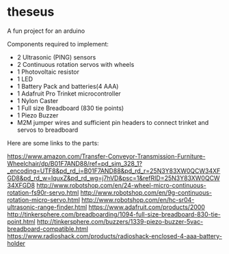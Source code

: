 # theseus
A fun project for an arduino

Components required to implement:
* 2 Ultrasonic (PING) sensors
* 2 Continuous rotation servos with wheels
* 1 Photovoltaic resistor
* 1 LED
* 1 Battery Pack and batteries(4 AAA)
* 1 Adafruit Pro Trinket microcontroller
* 1 Nylon Caster
* 1 Full size Breadboard (830 tie points)
* 1 Piezo Buzzer
* M2M jumper wires and sufficient pin headers to connect trinket and servos to breadboard

Here are some links to the parts:

https://www.amazon.com/Transfer-Conveyor-Transmission-Furniture-Wheelchair/dp/B01F7AND88/ref=pd_sim_328_1?_encoding=UTF8&pd_rd_i=B01F7AND88&pd_rd_r=25N3Y83XW0QCW34XFGD8&pd_rd_w=IquxZ&pd_rd_wg=j7hVD&psc=1&refRID=25N3Y83XW0QCW34XFGD8
http://www.robotshop.com/en/24-wheel-micro-continuous-rotation-fs90r-servo.html
http://www.robotshop.com/en/9g-continuous-rotation-micro-servo.html
http://www.robotshop.com/en/hc-sr04-ultrasonic-range-finder.html
https://www.adafruit.com/products/2000
http://tinkersphere.com/breadboarding/1094-full-size-breadboard-830-tie-point.html
http://tinkersphere.com/buzzers/1339-piezo-buzzer-5vac-breadboard-compatible.html
https://www.radioshack.com/products/radioshack-enclosed-4-aaa-battery-holder

